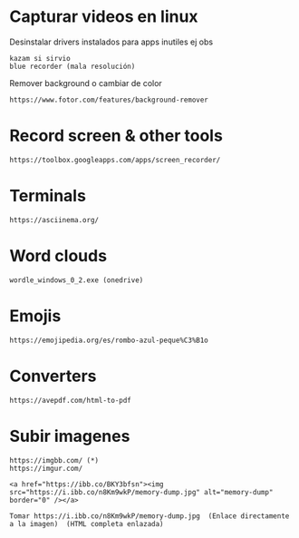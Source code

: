 



# Capturar videos en linux

Desinstalar drivers instalados para apps inutiles ej obs

    kazam si sirvio
    blue recorder (mala resolución)


Remover background o cambiar de color

    https://www.fotor.com/features/background-remover


    
# Record screen & other tools

    https://toolbox.googleapps.com/apps/screen_recorder/



# Terminals

    https://asciinema.org/


# Word clouds

    wordle_windows_0_2.exe (onedrive)


# Emojis

    https://emojipedia.org/es/rombo-azul-peque%C3%B1o


# Converters

    https://avepdf.com/html-to-pdf


# Subir imagenes

    https://imgbb.com/ (*)
    https://imgur.com/

    <a href="https://ibb.co/BKY3bfsn"><img src="https://i.ibb.co/n8Km9wkP/memory-dump.jpg" alt="memory-dump" border="0" /></a>

    Tomar https://i.ibb.co/n8Km9wkP/memory-dump.jpg  (Enlace directamente a la imagen)  (HTML completa enlazada)
